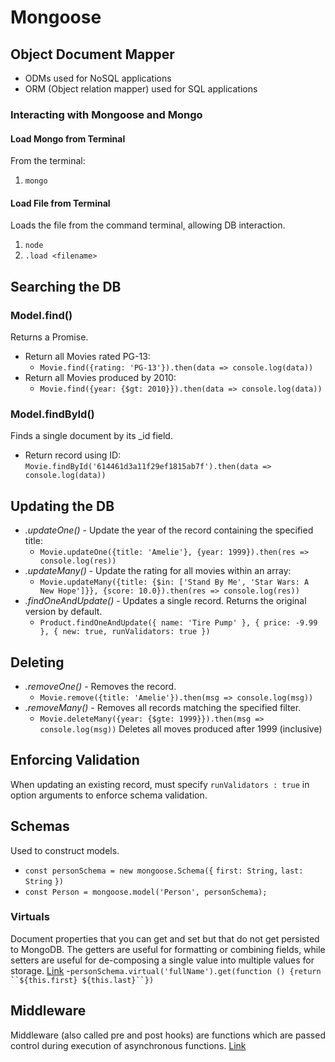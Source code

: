 # Mongoose
## Object Document Mapper
- ODMs used for NoSQL applications
- ORM (Object relation mapper) used for SQL applications


### Interacting with Mongoose and Mongo
#### Load Mongo from Terminal
From the terminal:
1. `mongo`

#### Load File from Terminal
Loads the file from the command terminal, allowing DB interaction.
1. `node`
2. `.load <filename>`


## Searching the DB
### Model.find()
Returns a Promise.
- Return all Movies rated PG-13: 
    - `Movie.find({rating: 'PG-13'}).then(data => console.log(data))` 
- Return all Movies produced by 2010: 
    - `Movie.find({year: {$gt: 2010}}).then(data => console.log(data))` 

### Model.findById()
Finds a single document by its _id field.
- Return record using ID: `Movie.findById('614461d3a11f29ef1815ab7f').then(data => console.log(data))`

## Updating the DB
- *.updateOne()* - Update the year of the record containing the specified title: 
    - `Movie.updateOne({title: 'Amelie'}, {year: 1999}).then(res => console.log(res))`
- *.updateMany()* - Update the rating for all movies within an array:  
    - `Movie.updateMany({title: {$in: ['Stand By Me', 'Star Wars: A New Hope']}}, {score: 10.0}).then(res => console.log(res))`
- *.findOneAndUpdate()* - Updates a single record. Returns the original version by default.
    - `Product.findOneAndUpdate({ name: 'Tire Pump' }, { price: -9.99 }, { new: true, runValidators: true })`

## Deleting
- *.removeOne()* - Removes the record. 
    - `Movie.remove({title: 'Amelie'}).then(msg => console.log(msg))`
- *.removeMany()* - Removes all records matching the specified filter.
    - `Movie.deleteMany({year: {$gte: 1999}}).then(msg => console.log(msg))` Deletes all moves produced after 1999 (inclusive)

## Enforcing Validation
When updating an existing record, must specify `runValidators : true` in option arguments to enforce schema validation. 

## Schemas
Used to construct models.
- `const personSchema = new mongoose.Schema({`
    `first: String,`
    `last: String`
`})`
- `const Person = mongoose.model('Person', personSchema);`

### Virtuals
Document properties that you can get and set but that do not get persisted to MongoDB. The getters are useful for formatting or combining fields, while setters are useful for de-composing a single value into multiple values for storage. <a href='https://mongoosejs.com/docs/guide.html#virtuals'>Link</a>
-`personSchema.virtual('fullName').get(function () {return ``${this.first} ${this.last}``})`

## Middleware
Middleware (also called pre and post hooks) are functions which are passed control during execution of asynchronous functions. <a href='https://mongoosejs.com/docs/middleware.html'>Link</a>